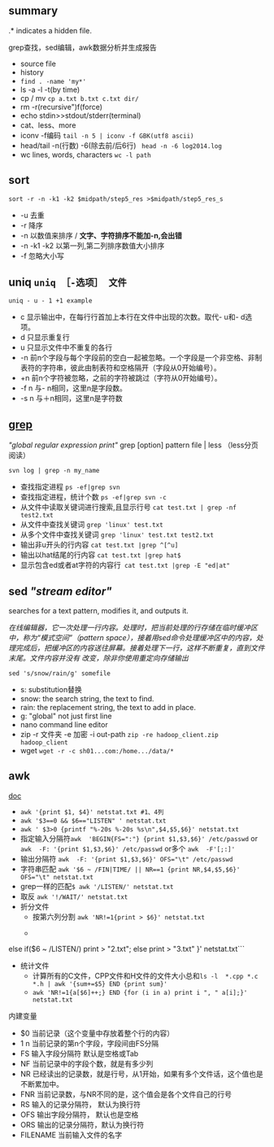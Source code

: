 ## summary

 .\* indicates a hidden file.
 
 grep查找，sed编辑，awk数据分析并生成报告

- source file
- history
- ```find . -name 'my*'```
- ls -a -l -t(by time)
- cp / mv ```cp a.txt b.txt c.txt dir/```
- rm -r(recursive")f(force)
- echo stdin>>stdout/stderr(terminal)
- cat、less、more
- iconv -f编码 ```tail -n 5 | iconv -f GBK(utf8 ascii)```
- head/tail -n(行数) -6(除去前/后6行) ``` head -n -6 log2014.log```
- wc lines, words, characters ```wc -l path```

## sort 

```
sort -r -n -k1 -k2 $midpath/step5_res >$midpath/step5_res_s
```
	
- -u 去重
- -r 降序
- -n 以数值来排序 / **文字、字符排序不能加-n,会出错**
- -n -k1 -k2 以第一列,第二列排序数值大小排序
- -f 忽略大小写
## uniq  `uniq ［-选项］ 文件` 

```
uniq - u - 1 +1 example
```

- c 显示输出中，在每行行首加上本行在文件中出现的次数。取代- u和- d选项。
- d 只显示重复行 
- u 只显示文件中不重复的各行 
- -n 前n个字段与每个字段前的空白一起被忽略。一个字段是一个非空格、非制表符的字符串，彼此由制表符和空格隔开（字段从0开始编号）。
- +n 前n个字符被忽略，之前的字符被跳过（字符从0开始编号）。
- -f n 与- n相同，这里n是字段数。
- -s n 与＋n相同，这里n是字符数

## [grep](http://www.cnblogs.com/peida/archive/2012/12/17/2821195.html) 

*"global regular expression print"* grep [option] pattern file | less   （less分页阅读） 

```
svn log | grep -n my_name
```


- 查找指定进程 ```ps -ef|grep svn```
- 查找指定进程，统计个数 ```ps -ef|grep svn -c```
- 从文件中读取关键词进行搜索,且显示行号 ```cat test.txt | grep -nf test2.txt```
- 从文件中查找关键词 ```grep 'linux' test.txt```
- 从多个文件中查找关键词 ```grep 'linux' test.txt test2.txt```
- 输出非u开头的行内容 ```cat test.txt |grep ^[^u]```
- 输出以hat结尾的行内容 ```cat test.txt |grep hat$```
- 显示包含ed或者at字符的内容行``` cat test.txt |grep -E "ed|at"```

## sed *"stream editor"* 

searches for a text pattern, modifies it, and outputs it.

*在线编辑器，它一次处理一行内容。处理时，把当前处理的行存储在临时缓冲区中，称为“模式空间”（pattern space），接着用sed命令处理缓冲区中的内容，处理完成后，把缓冲区的内容送往屏幕。接着处理下一行，这样不断重复，直到文件末尾。文件内容并没有 改变，除非你使用重定向存储输出*

```
sed 's/snow/rain/g' somefile
```

- s: substitution替换
- snow: the search string, the text to find.
- rain: the replacement string, the text to add in place.
- g: "global" not just first line
- nano command line editor
- zip -r 文件夹 -e 加密 -i out-path ```zip -re hadoop_client.zip hadoop_client ```
- wget ```wget -r -c sh01...com:/home.../data/*```

## awk

[doc](http://coolshell.cn/articles/9070.html)

- ```awk '{print $1, $4}' netstat.txt #1、4列``` 
- ```awk '$3==0 && $6=="LISTEN" ' netstat.txt```
- ```awk ' $3>0 {printf "%-20s %-20s %s\n",$4,$5,$6}' netstat.txt```
- 指定输入分隔符```awk  'BEGIN{FS=":"} {print $1,$3,$6}' /etc/passwd``` or ```awk  -F: '{print $1,$3,$6}' /etc/passwd``` or多个 ```awk  -F'[;:]'```
- 输出分隔符 ```awk  -F: '{print $1,$3,$6}' OFS="\t" /etc/passwd```
- 字符串匹配 ```awk '$6 ~ /FIN|TIME/ || NR==1 {print NR,$4,$5,$6}' OFS="\t" netstat.txt```
- grep一样的匹配```$ awk '/LISTEN/' netstat.txt```
- 取反 ```awk '!/WAIT/' netstat.txt```
- 折分文件 
	- 按第六列分割 ```awk 'NR!=1{print > $6}' netstat.txt```
	- ```awk 'NR!=1{if($6 ~ /TIME|ESTABLISHED/) print > "1.txt";
else if($6 ~ /LISTEN/) print > "2.txt";
else print > "3.txt" }' netstat.txt```
- 统计文件
	- 计算所有的C文件，CPP文件和H文件的文件大小总和```ls -l  *.cpp *.c *.h | awk '{sum+=$5} END {print sum}'```
	- ```awk 'NR!=1{a[$6]++;} END {for (i in a) print i ", " a[i];}' netstat.txt```

内建变量

- $0	当前记录（这个变量中存放着整个行的内容）
- $1~$n	当前记录的第n个字段，字段间由FS分隔
- FS	输入字段分隔符 默认是空格或Tab
- NF	当前记录中的字段个数，就是有多少列
- NR	已经读出的记录数，就是行号，从1开始，如果有多个文件话，这个值也是不断累加中。
- FNR	当前记录数，与NR不同的是，这个值会是各个文件自己的行号
- RS	输入的记录分隔符， 默认为换行符
- OFS	输出字段分隔符， 默认也是空格
- ORS	输出的记录分隔符，默认为换行符
- FILENAME	当前输入文件的名字



